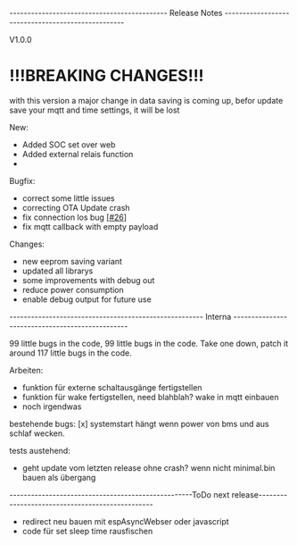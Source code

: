 -------------------------------------------- Release Notes --------------------------------------------------

V1.0.0

# !!!BREAKING CHANGES!!!
with this version a major change in data saving is coming up, befor update save your mqtt and time settings, it will be lost

New:
- Added SOC set over web
- Added external relais function
- 

Bugfix:
- correct some little issues
- correcting OTA Update crash
- fix connection los bug [[#26](https://github.com/softwarecrash/DALY-BMS-to-MQTT/issues/26)]
- fix mqtt callback with empty payload

Changes:
- new eeprom saving variant
- updated all librarys
- some improvements with debug out
- reduce power consumption
- enable debug output for future use

------------------------------------------------------ Interna ------------------------------------------------

99 little bugs in the code, 99 little bugs in the code. Take one down, patch it around 117 little bugs in the code.

Arbeiten:
- funktion für externe schaltausgänge fertigstellen
- funktion für wake fertigstellen, need blahblah? wake in mqtt einbauen
- noch irgendwas

bestehende bugs:
[x] systemstart hängt wenn power von bms und aus schlaf wecken.

tests austehend:
- geht update vom letzten release ohne crash? wenn nicht minimal.bin bauen als übergang


---------------------------------------------------ToDo next release------------------------------------------------

- redirect neu bauen mit espAsyncWebser oder javascript
- code für set sleep time rausfischen